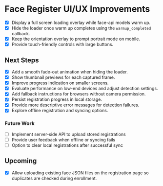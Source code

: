 # Face Register UI/UX Improvements

- [x] Display a full screen loading overlay while face-api models warm up.
- [x] Hide the loader once warm up completes using the `warmup_completed` callback.
- [x] Keep the orientation overlay to prompt portrait mode on mobile.
- [x] Provide touch-friendly controls with large buttons.

## Next Steps

- [x] Add a smooth fade-out animation when hiding the loader.
- [x] Show thumbnail previews for each captured frame.
 - [x] Improve progress indication on smaller screens.
- [x] Evaluate performance on low-end devices and adjust detection settings.
- [x] Add fallback instructions for browsers without camera permission.
- [x] Persist registration progress in local storage.
- [x] Provide more descriptive error messages for detection failures.
- [x] Explore offline registration and syncing options.

### Future Work

- [ ] Implement server-side API to upload stored registrations
- [ ] Provide user feedback when offline or syncing fails
- [ ] Option to clear local registrations after successful sync

## Upcoming

- [x] Allow uploading existing face JSON files on the registration page so duplicates are checked during enrollment.
